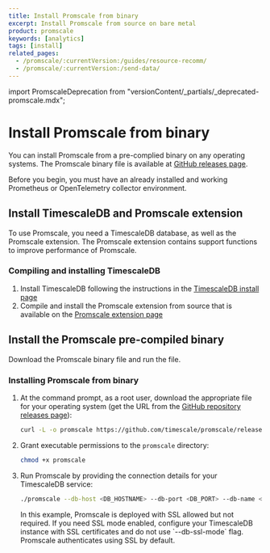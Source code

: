 ```yaml
---
title: Install Promscale from binary
excerpt: Install Promscale from source on bare metal
product: promscale
keywords: [analytics]
tags: [install]
related_pages:
  - /promscale/:currentVersion:/guides/resource-recomm/
  - /promscale/:currentVersion:/send-data/
---
```


import PromscaleDeprecation from "versionContent/_partials/_deprecated-promscale.mdx";

# Install Promscale from binary

<PromscaleDeprecation />

You can install Promscale from a pre-complied binary on any operating systems. The
Promscale binary file is available at [GitHub releases page][gh-promscale-download].

Before you begin, you must have an already installed and working Prometheus or
OpenTelemetry collector environment.

## Install TimescaleDB and Promscale extension

To use Promscale, you need a TimescaleDB database, as well as the Promscale
extension. The Promscale extension contains support functions to improve
performance of Promscale.

<procedure>

### Compiling and installing TimescaleDB

1.  Install TimescaleDB following the instructions in the
    [TimescaleDB install page][tsdb-install-self-hosted]
1.  Compile and install the Promscale extension from source that is available on
    the [Promscale extension page][promscale-extension]

</procedure>

## Install the Promscale pre-compiled binary

Download the Promscale binary file and run the file.

<procedure>

### Installing Promscale from binary

1.  At the command prompt, as a root user, download the appropriate file
    for your operating system (get the URL from the [GitHub repository releases page][releases]):

    ```bash
    curl -L -o promscale https://github.com/timescale/promscale/releases/download/<VERSION>/<PROMSCALE_DISTRIBUTION>
    ```

1.  Grant executable permissions to the `promscale` directory:

    ```bash
    chmod +x promscale
    ```

1.  Run Promscale by providing the connection details for your TimescaleDB
    service:

    ```bash
    ./promscale --db-host <DB_HOSTNAME> --db-port <DB_PORT> --db-name <DBNAME> --db-password <DBPASSWORD> --db-ssl-mode allow
    ```

    <highlight type="note">
    In this example, Promscale is deployed with SSL allowed but not required. If
    you need SSL mode enabled, configure your TimescaleDB instance with SSL
    certificates and do not use `--db-ssl-mode` flag. Promscale authenticates
    using SSL by default.
    </highlight>

</procedure>

[gh-promscale-download]: https://github.com/timescale/promscale/releases
[promscale-extension]: https://github.com/timescale/promscale_extension#promscale-extension
[releases]: https://github.com/timescale/promscale/releases/
[tsdb-install-self-hosted]: /timescaledb/:currentVersion:/how-to-guides/install-timescaledb/self-hosted/
